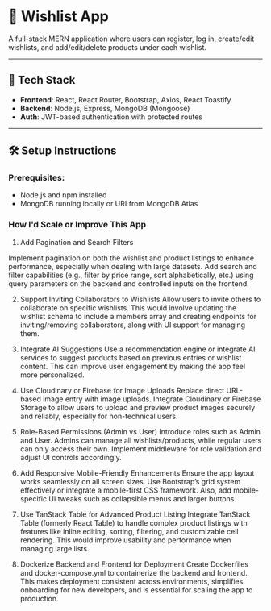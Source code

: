 # 📝 Wishlist App

A full-stack MERN application where users can register, log in, create/edit wishlists, and add/edit/delete products under each wishlist.

---

## 🚀 Tech Stack

- **Frontend**: React, React Router, Bootstrap, Axios, React Toastify
- **Backend**: Node.js, Express, MongoDB (Mongoose)
- **Auth**: JWT-based authentication with protected routes

---

## 🛠 Setup Instructions

### Prerequisites:
- Node.js and npm installed
- MongoDB running locally or URI from MongoDB Atlas


### How I'd Scale or Improve This App ###


1) Add Pagination and Search Filters

Implement pagination on both the wishlist and product listings to enhance performance, especially when dealing with large datasets. Add search and filter capabilities (e.g., filter by price range, sort alphabetically, etc.) using query parameters on the backend and controlled inputs on the frontend.

2) Support Inviting Collaborators to Wishlists
Allow users to invite others to collaborate on specific wishlists. This would involve updating the wishlist schema to include a members array and creating endpoints for inviting/removing collaborators, along with UI support for managing them.

3) Integrate AI Suggestions
Use a recommendation engine or integrate AI services to suggest products based on previous entries or wishlist content. This can improve user engagement by making the app feel more personalized.

4) Use Cloudinary or Firebase for Image Uploads
Replace direct URL-based image entry with image uploads. Integrate Cloudinary or Firebase Storage to allow users to upload and preview product images securely and reliably, especially for non-technical users.

5) Role-Based Permissions (Admin vs User)
Introduce roles such as Admin and User. Admins can manage all wishlists/products, while regular users can only access their own. Implement middleware for role validation and adjust UI controls accordingly.

6) Add Responsive Mobile-Friendly Enhancements
Ensure the app layout works seamlessly on all screen sizes. Use Bootstrap’s grid system effectively or integrate a mobile-first CSS framework. Also, add mobile-specific UI tweaks such as collapsible menus and larger buttons.

7) Use TanStack Table for Advanced Product Listing
Integrate TanStack Table (formerly React Table) to handle complex product listings with features like inline editing, sorting, filtering, and customizable cell rendering. This would improve usability and performance when managing large lists.

8) Dockerize Backend and Frontend for Deployment
Create Dockerfiles and docker-compose.yml to containerize the backend and frontend. This makes deployment consistent across environments, simplifies onboarding for new developers, and is essential for scaling the app to production.
